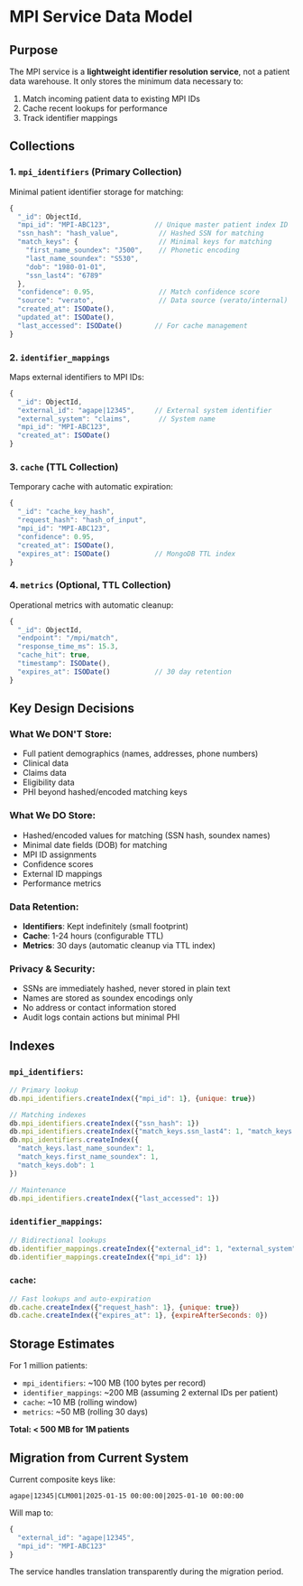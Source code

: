 # MPI Service Data Model

## Purpose
The MPI service is a **lightweight identifier resolution service**, not a patient data warehouse. It only stores the minimum data necessary to:
1. Match incoming patient data to existing MPI IDs
2. Cache recent lookups for performance
3. Track identifier mappings

## Collections

### 1. `mpi_identifiers` (Primary Collection)
Minimal patient identifier storage for matching:

```javascript
{
  "_id": ObjectId,
  "mpi_id": "MPI-ABC123",           // Unique master patient index ID
  "ssn_hash": "hash_value",          // Hashed SSN for matching
  "match_keys": {                    // Minimal keys for matching
    "first_name_soundex": "J500",    // Phonetic encoding
    "last_name_soundex": "S530",
    "dob": "1980-01-01",
    "ssn_last4": "6789"
  },
  "confidence": 0.95,                // Match confidence score
  "source": "verato",                // Data source (verato/internal)
  "created_at": ISODate(),
  "updated_at": ISODate(),
  "last_accessed": ISODate()        // For cache management
}
```

### 2. `identifier_mappings`
Maps external identifiers to MPI IDs:

```javascript
{
  "_id": ObjectId,
  "external_id": "agape|12345",     // External system identifier
  "external_system": "claims",       // System name
  "mpi_id": "MPI-ABC123",
  "created_at": ISODate()
}
```

### 3. `cache` (TTL Collection)
Temporary cache with automatic expiration:

```javascript
{
  "_id": "cache_key_hash",
  "request_hash": "hash_of_input",
  "mpi_id": "MPI-ABC123",
  "confidence": 0.95,
  "created_at": ISODate(),
  "expires_at": ISODate()           // MongoDB TTL index
}
```

### 4. `metrics` (Optional, TTL Collection)
Operational metrics with automatic cleanup:

```javascript
{
  "_id": ObjectId,
  "endpoint": "/mpi/match",
  "response_time_ms": 15.3,
  "cache_hit": true,
  "timestamp": ISODate(),
  "expires_at": ISODate()           // 30 day retention
}
```

## Key Design Decisions

### What We DON'T Store:
- Full patient demographics (names, addresses, phone numbers)
- Clinical data
- Claims data
- Eligibility data
- PHI beyond hashed/encoded matching keys

### What We DO Store:
- Hashed/encoded values for matching (SSN hash, soundex names)
- Minimal date fields (DOB) for matching
- MPI ID assignments
- Confidence scores
- External ID mappings
- Performance metrics

### Data Retention:
- **Identifiers**: Kept indefinitely (small footprint)
- **Cache**: 1-24 hours (configurable TTL)
- **Metrics**: 30 days (automatic cleanup via TTL index)

### Privacy & Security:
- SSNs are immediately hashed, never stored in plain text
- Names are stored as soundex encodings only
- No address or contact information stored
- Audit logs contain actions but minimal PHI

## Indexes

### `mpi_identifiers`:
```javascript
// Primary lookup
db.mpi_identifiers.createIndex({"mpi_id": 1}, {unique: true})

// Matching indexes
db.mpi_identifiers.createIndex({"ssn_hash": 1})
db.mpi_identifiers.createIndex({"match_keys.ssn_last4": 1, "match_keys.dob": 1})
db.mpi_identifiers.createIndex({
  "match_keys.last_name_soundex": 1,
  "match_keys.first_name_soundex": 1,
  "match_keys.dob": 1
})

// Maintenance
db.mpi_identifiers.createIndex({"last_accessed": 1})
```

### `identifier_mappings`:
```javascript
// Bidirectional lookups
db.identifier_mappings.createIndex({"external_id": 1, "external_system": 1}, {unique: true})
db.identifier_mappings.createIndex({"mpi_id": 1})
```

### `cache`:
```javascript
// Fast lookups and auto-expiration
db.cache.createIndex({"request_hash": 1}, {unique: true})
db.cache.createIndex({"expires_at": 1}, {expireAfterSeconds: 0})
```

## Storage Estimates

For 1 million patients:
- `mpi_identifiers`: ~100 MB (100 bytes per record)
- `identifier_mappings`: ~200 MB (assuming 2 external IDs per patient)
- `cache`: ~10 MB (rolling window)
- `metrics`: ~50 MB (rolling 30 days)

**Total: < 500 MB for 1M patients**

## Migration from Current System

Current composite keys like:
```
agape|12345|CLM001|2025-01-15 00:00:00|2025-01-10 00:00:00
```

Will map to:
```javascript
{
  "external_id": "agape|12345",
  "mpi_id": "MPI-ABC123"
}
```

The service handles translation transparently during the migration period.